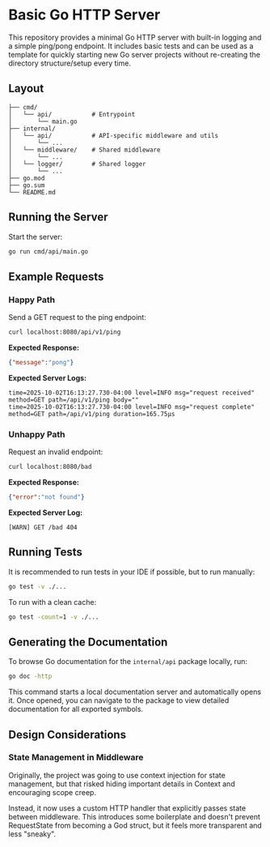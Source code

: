 # Basic Go HTTP Server

This repository provides a minimal Go HTTP server with built-in logging and a simple ping/pong endpoint. It includes basic tests and can be used as a template for quickly starting new Go server projects without re-creating the directory structure/setup every time.

## Layout

```
├── cmd/
│   └── api/           # Entrypoint
│       └── main.go
├── internal/
│   └── api/           # API-specific middleware and utils
│       └── ...
│   └── middleware/    # Shared middleware
│       └── ...
│   └── logger/        # Shared logger
│       └── ...
├── go.mod
├── go.sum
└── README.md
```

## Running the Server

Start the server:

```sh
go run cmd/api/main.go
```

## Example Requests

### Happy Path

Send a GET request to the ping endpoint:

```sh
curl localhost:8080/api/v1/ping
```

**Expected Response:**

```json
{"message":"pong"}
```

**Expected Server Logs:**

```
time=2025-10-02T16:13:27.730-04:00 level=INFO msg="request received" method=GET path=/api/v1/ping body=""
time=2025-10-02T16:13:27.730-04:00 level=INFO msg="request complete" method=GET path=/api/v1/ping duration=165.75µs
```

### Unhappy Path

Request an invalid endpoint:

```sh
curl localhost:8080/bad
```

**Expected Response:**

```json
{"error":"not found"}
```

**Expected Server Log:**

```
[WARN] GET /bad 404
```

## Running Tests

It is recommended to run tests in your IDE if possible, but to run manually:

```sh
go test -v ./...
```

To run with a clean cache:

```sh
go test -count=1 -v ./...
```

## Generating the Documentation

To browse Go documentation for the `internal/api` package locally, run:

```sh
go doc -http
```

This command starts a local documentation server and automatically opens it. Once opened, you can navigate to the package to view detailed documentation for all exported symbols.

## Design Considerations

### State Management in Middleware

Originally, the project was going to use context injection for state management, but that risked hiding important details in Context and encouraging scope creep.

Instead, it now uses a custom HTTP handler that explicitly passes state between middleware. This introduces some boilerplate and doesn't prevent RequestState from becoming a God struct, but it feels more transparent and less "sneaky".
